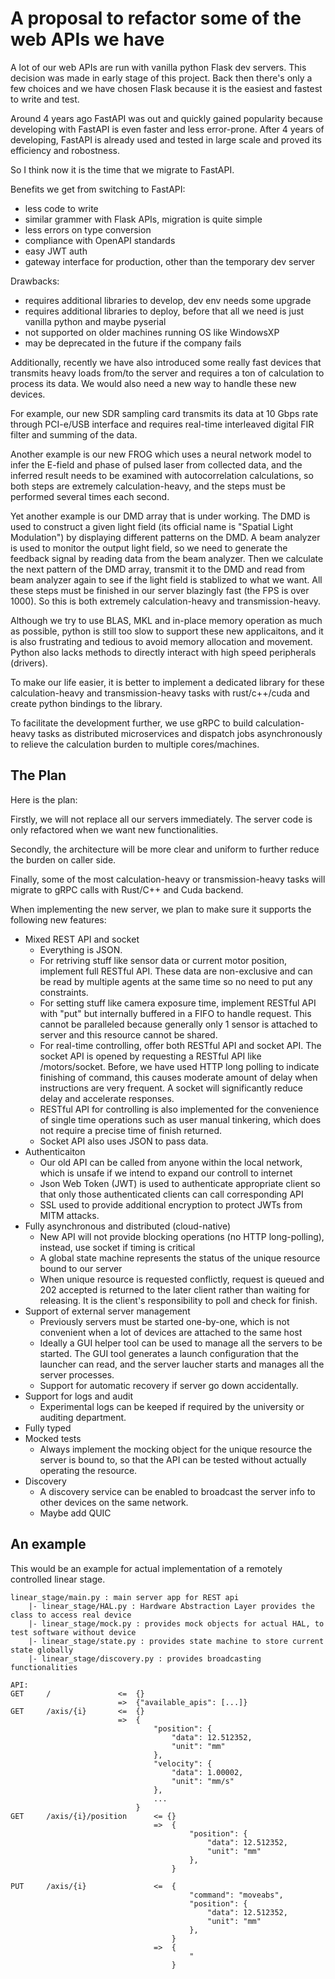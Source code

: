 # A proposal to refactor some of the web APIs we have

A lot of our web APIs are run with vanilla python Flask dev servers. This decision was made in early stage of this project. Back then there's only a few choices and we have chosen Flask because it is the easiest and fastest to write and test.

Around 4 years ago FastAPI was out and quickly gained popularity because developing with FastAPI is even faster and less error-prone. After 4 years of developing, FastAPI is already used and tested in large scale and proved its efficiency and robostness.

So I think now it is the time that we migrate to FastAPI.

Benefits we get from switching to FastAPI:

* less code to write
* similar grammer with Flask APIs, migration is quite simple
* less errors on type conversion
* compliance with OpenAPI standards
* easy JWT auth
* gateway interface for production, other than the temporary dev server

Drawbacks:

* requires additional libraries to develop, dev env needs some upgrade
* requires additional libraries to deploy, before that all we need is just vanilla python and maybe pyserial
* not supported on older machines running OS like WindowsXP
* may be deprecated in the future if the company fails

Additionally, recently we have also introduced some really fast devices that transmits heavy loads from/to the server and requires a ton of calculation to process its data. We would also need a new way to handle these new devices.

For example, our new SDR sampling card transmits its data at 10 Gbps rate through PCI-e/USB interface and requires real-time interleaved digital FIR filter and summing of the data.

Another example is our new FROG which uses a neural network model to infer the E-field and phase of pulsed laser from collected data, and the inferred result needs to be examined with autocorrelation calculations, so both steps are extremely calculation-heavy, and the steps must be performed several times each second.

Yet another example is our DMD array that is under working. The DMD is used to construct a given light field (its official name is "Spatial Light Modulation") by displaying different patterns on the DMD. A beam analyzer is used to monitor the output light field, so we need to generate the feedback signal by reading data from the beam analyzer. Then we calculate the next pattern of the DMD array, transmit it to the DMD and read from beam analyzer again to see if the light field is stablized to what we want. All these steps must be finished in our server blazingly fast (the FPS is over 1000). So this is both extremely calculation-heavy and transmission-heavy.

Although we try to use BLAS, MKL and in-place memory operation as much as possible, python is still too slow to support these new applicaitons, and it is also frustrating and tedious to avoid memory allocation and movement. Python also lacks methods to directly interact with high speed peripherals (drivers).

To make our life easier, it is better to implement a dedicated library for these calculation-heavy and transmission-heavy tasks with rust/c++/cuda and create python bindings to the library.

To facilitate the development further, we use gRPC to build calculation-heavy tasks as distributed microservices and dispatch jobs asynchronously to relieve the calculation burden to multiple cores/machines.

## The Plan

Here is the plan:

Firstly, we will not replace all our servers immediately. The server code is only refactored when we want new functionalities.

Secondly, the architecture will be more clear and uniform to further reduce the burden on caller side.

Finally, some of the most calculation-heavy or transmission-heavy tasks will migrate to gRPC calls with Rust/C++ and Cuda backend.

When implementing the new server, we plan to make sure it supports the following new features:

* Mixed REST API and socket
    - Everything is JSON.
    - For retriving stuff like sensor data or current motor position, implement full RESTful API. These data are non-exclusive and can be read by multiple agents at the same time so no need to put any constraints.
    - For setting stuff like camera exposure time, implement RESTful API with "put" but internally buffered in a FIFO to handle request. This cannot be paralleled because generally only 1 sensor is attached to server and this resource cannot be shared.
    - For real-time controlling, offer both RESTful API and socket API. The socket API is opened by requesting a RESTful API like /motors/socket. Before, we have used HTTP long polling to indicate finishing of command, this causes moderate amount of delay when instructions are very frequent. A socket will significantly reduce delay and accelerate responses.
    - RESTful API for controlling is also implemented for the convenience of single time operations such as user manual tinkering, which does not require a precise time of finish returned.
    - Socket API also uses JSON to pass data.
* Authenticaiton
    - Our old API can be called from anyone within the local network, which is unsafe if we intend to expand our controll to internet
    - Json Web Token (JWT) is used to authenticate appropriate client so that only those authenticated clients can call corresponding API
    - SSL used to provide additional encryption to protect JWTs from MITM attacks.
* Fully asynchronous and distributed (cloud-native)
    - New API will not provide blocking operations (no HTTP long-polling), instead, use socket if timing is critical
    - A global state machine represents the status of the unique resource bound to our server
    - When unique resource is requested conflictly, request is queued and 202 accepted is returned to the later client rather than waiting for releasing. It is the client's responsibility to poll and check for finish.
* Support of external server management
    - Previously servers must be started one-by-one, which is not convenient when a lot of devices are attached to the same host
    - Ideally a GUI helper tool can be used to manage all the servers to be started. The GUI tool generates a launch configuration that the launcher can read, and the server laucher starts and manages all the server processes.
    - Support for automatic recovery if server go down accidentally.
* Support for logs and audit
    - Experimental logs can be keeped if required by the university or auditing department.
* Fully typed
* Mocked tests
    - Always implement the mocking object for the unique resource the server is bound to, so that the API can be tested without actually operating the resource.
* Discovery
    - A discovery service can be enabled to broadcast the server info to other devices on the same network.
    - Maybe add QUIC

## An example

This would be an example for actual implementation of a remotely controlled linear stage.

    linear_stage/main.py : main server app for REST api
        |- linear_stage/HAL.py : Hardware Abstraction Layer provides the class to access real device
        |- linear_stage/mock.py : provides mock objects for actual HAL, to test software without device
        |- linear_stage/state.py : provides state machine to store current state globally
        |- linear_stage/discovery.py : provides broadcasting functionalities

    API:
    GET     /               <=  {} 
                            =>  {"available_apis": [...]}
    GET     /axis/{i}       <=  {} 
                            =>  {
                                    "position": {
                                        "data": 12.512352,
                                        "unit": "mm"
                                    },
                                    "velocity": {
                                        "data": 1.00002,
                                        "unit": "mm/s"
                                    },
                                    ...
                                }
    GET     /axis/{i}/position      <= {}
                                    =>  {
                                            "position": {
                                                "data": 12.512352,
                                                "unit": "mm"
                                            },
                                        }

    PUT     /axis/{i}               <=  {
                                            "command": "moveabs",
                                            "position": {
                                                "data": 12.512352,
                                                "unit": "mm"
                                            },
                                        }
                                    =>  {
                                            "
                                        }

